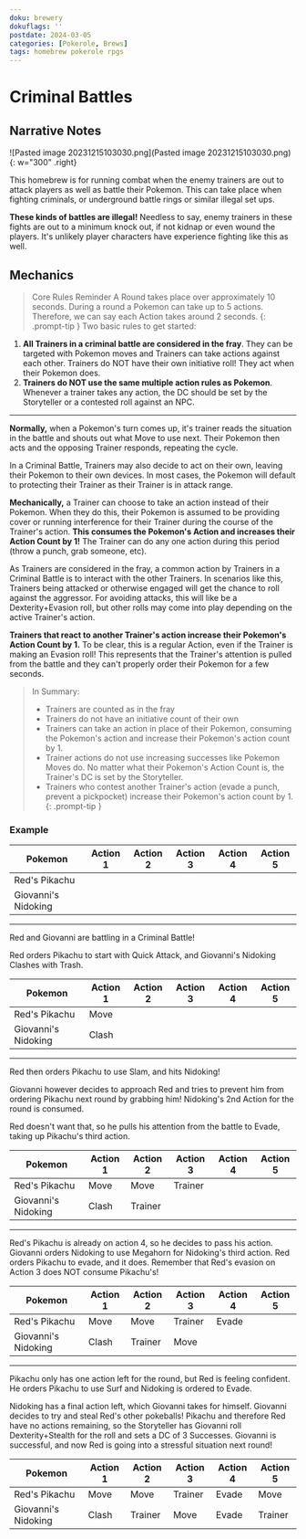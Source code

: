 ```yaml
---
doku: brewery
dokuflags: ''
postdate: 2024-03-05
categories: [Pokerole, Brews]
tags: homebrew pokerole rpgs
---
```

# Criminal Battles

## Narrative Notes 

![Pasted image 20231215103030.png](Pasted image 20231215103030.png){: w="300" .right}

This homebrew is for running combat when the enemy trainers are out to attack players as well as battle their Pokemon. This can take place when fighting criminals, or underground battle rings or similar illegal set ups. 


**These kinds of battles are illegal!** Needless to say, enemy trainers in these fights are out to a minimum knock out, if not kidnap or even wound the players. It's unlikely player characters have experience fighting like this as well. 

## Mechanics

> Core Rules Reminder
> A Round takes place over approximately 10 seconds. During a round a Pokemon can take up to 5 actions. Therefore, we can say each Action takes around 2 seconds. 
{: .prompt-tip }
Two basic rules to get started: 

1. **All Trainers in a criminal battle are considered in the fray**. They can be targeted with Pokemon moves and Trainers can take actions against each other. Trainers do NOT have their own initiative roll! They act when their Pokemon does. 
2. **Trainers do NOT use the same multiple action rules as Pokemon**. Whenever a trainer takes any action, the DC should be set by the Storyteller or a contested roll against an NPC. 

---

**Normally,** when a Pokemon's turn comes up, it's trainer reads the situation in the battle and shouts out what Move to use next. Their Pokemon then acts and the opposing Trainer responds, repeating the cycle. 

In a Criminal Battle, Trainers may also decide to act on their own, leaving their Pokemon to their own devices. In most cases, the Pokemon will default to protecting their Trainer as their Trainer is in attack range. 

**Mechanically,** a Trainer can choose to take an action instead of their Pokemon. When they do this, their Pokemon is assumed to be providing cover or running interference for their Trainer during the course of the Trainer's action. **This consumes the Pokemon's Action and increases their Action Count by 1!** The Trainer can do any one action during this period (throw a punch, grab someone, etc).

As Trainers are considered in the fray, a common action by Trainers in a Criminal Battle is to interact with the other Trainers. In scenarios like this, Trainers being attacked or otherwise engaged will get the chance to roll against the aggressor. For avoiding attacks, this will like be a Dexterity+Evasion roll, but other rolls may come into play depending on the active Trainer's action. 

**Trainers that react to another Trainer's action increase their Pokemon's Action Count by 1.** To be clear, this is a regular Action, even if the Trainer is making an Evasion roll! This represents that the Trainer's attention is pulled from the battle and they can't properly order their Pokemon for a few seconds. 

> In Summary:
> 
> - Trainers are counted as in the fray 
> - Trainers do not have an initiative count of their own
> - Trainers can take an action in place of their Pokemon, consuming the Pokemon's action and increase their Pokemon's action count by 1. 
> - Trainer actions do not use increasing successes like Pokemon Moves do. No matter what their Pokemon's Action Count is, the Trainer's DC is set by the Storyteller.
> - Trainers who contest another Trainer's action (evade a punch, prevent a pickpocket) increase their Pokemon's action count by 1. 
{: .prompt-tip }
### Example

| Pokemon             | Action 1 | Action 2 | Action 3 | Action 4 | Action 5 | 
| ------------------- | -------- | -------- | -------- | -------- | -------- |
| Red's Pikachu       |          |          |          |          |          |
| Giovanni's Nidoking |          |          |          |          |          |

---

Red and Giovanni are battling in a Criminal Battle! 

Red orders Pikachu to start with Quick Attack, and Giovanni's Nidoking Clashes with Trash. 

| Pokemon             | Action 1 | Action 2 | Action 3 | Action 4 | Action 5 |
| ------------------- | -------- | -------- | -------- | -------- | -------- |
| Red's Pikachu       | Move     |          |          |          |          |
| Giovanni's Nidoking | Clash    |          |          |          |          |

---

Red then orders Pikachu to use Slam, and hits Nidoking! 

Giovanni however decides to approach Red and tries to prevent him from ordering Pikachu next round by grabbing him! Nidoking's 2nd Action for the round is consumed. 

Red doesn't want that, so he pulls his attention from the battle to Evade, taking up Pikachu's third action. 

| Pokemon             | Action 1 | Action 2 | Action 3 | Action 4 | Action 5 |
| ------------------- | -------- | -------- | -------- | -------- | -------- |
| Red's Pikachu       | Move     | Move     | Trainer  |          |          |
| Giovanni's Nidoking | Clash    | Trainer  |          |          |          |

---

Red's Pikachu is already on action 4, so he decides to pass his action. Giovanni orders Nidoking to use Megahorn for Nidoking's third action. Red orders Pikachu to evade, and it does. Remember that Red's evasion on Action 3 does NOT consume Pikachu's!

| Pokemon             | Action 1 | Action 2 | Action 3 | Action 4 | Action 5 |
| ------------------- | -------- | -------- | -------- | -------- | -------- |
| Red's Pikachu       | Move     | Move     | Trainer  | Evade    |          |
| Giovanni's Nidoking | Clash    | Trainer  | Move     |          |          |

---

Pikachu only has one action left for the round, but Red is feeling confident. He orders Pikachu to use Surf and Nidoking is ordered to Evade. 

Nidoking has a final action left, which Giovanni takes for himself. Giovanni decides to try and steal Red's other pokeballs! Pikachu and therefore Red have no actions remaining, so the Storyteller has Giovanni roll Dexterity+Stealth for the roll and sets a DC of 3 Successes. Giovanni is successful, and now Red is going into a stressful situation next round!

| Pokemon             | Action 1 | Action 2 | Action 3 | Action 4 | Action 5 |
| ------------------- | -------- | -------- | -------- | -------- | -------- |
| Red's Pikachu       | Move     | Move     | Trainer  | Evade    | Move     |
| Giovanni's Nidoking | Clash    | Trainer  | Move     | Evade    | Trainer         |